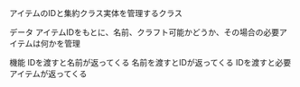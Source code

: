 アイテムのIDと集約クラス実体を管理するクラス

データ
アイテムIDをもとに、名前、クラフト可能かどうか、その場合の必要アイテムは何かを管理

機能
IDを渡すと名前が返ってくる
名前を渡すとIDが返ってくる
IDを渡すと必要アイテムが返ってくる